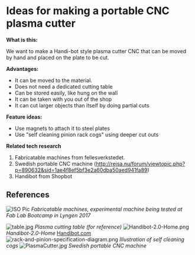 

Ideas for making a portable CNC plasma cutter 
====================================

**What is this:**

We want to make a Handi-bot style plasma cutter CNC that can be moved by hand and placed on the plate to be cut.

**Advantages:**
- It can be moved to the material.
- Does not need a dedicated cutting table
- Can be stored easily, like hung on the wall
- It can be taken with you out of the shop
- It can cut larger objects than itself by doing partial cuts

**Feature ideas:**
- Use magnets to attach it to steel plates
- Use "self cleaning pinion rack cogs" using deeper cut outs 

**Related tech research**
 1. Fabricatable machines from fellesverkstedet.
 2. Swedish portable CNC machine (http://rejsa.nu/forum/viewtopic.php?p=890632&sid=1ae4f8ef5bf3e2a60dba50aed941fa89)
 3. Handibot from Shopbot



References
----------
![ISO Pic]({{site.baseurl}}/chamferrail/PlasmaCutter/iso.JPG)
_Fabricatable machines, experimental machine being tested at Fab Lab Bootcamp in Lyngen 2017_

![table.jpg]({{site.baseurl}}/chamferrail/PlasmaCutter/table.jpg)
_Plasma cutting table (for reference)_
![Handibot-2.0-Home.png]({{site.baseurl}}/chamferrail/PlasmaCutter/Handibot-2.0-Home.png)
_Handibot-2.0-Home_ [Handibot.com](http://handibot.com/)
![rack-and-pinion-specification-diagram.png]({{site.baseurl}}/chamferrail/PlasmaCutter/rack-and-pinion-specification-diagram.png)
_Illustration of self cleaning cogs_
![PlasmaCutter.jpg]({{site.baseurl}}/chamferrail/PlasmaCutter/PlasmaCutter.jpg)
_Swedish portable CNC machine_
